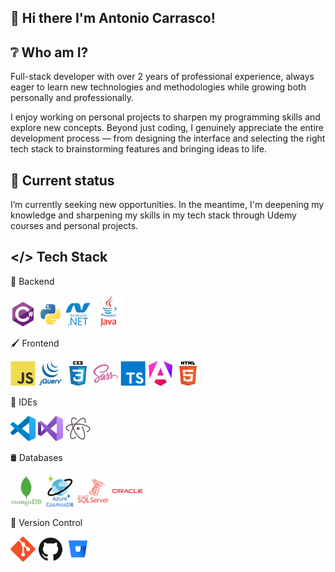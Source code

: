 ## 👋 Hi there I'm Antonio Carrasco! 



## ❔ Who am I?   

Full-stack developer with over 2 years of professional experience, always eager to learn new technologies and methodologies while growing both personally and professionally.

I enjoy working on personal projects to sharpen my programming skills and explore new concepts. Beyond just coding, I genuinely appreciate the entire development process — from designing the interface and selecting the right tech stack to brainstorming features and bringing ideas to life.

## 🌱 Current status

I’m currently seeking new opportunities. In the meantime, I'm deepening my knowledge and sharpening my skills in my tech stack through Udemy courses and personal projects.


## </> Tech Stack


🔨 Backend

<img src="/img/csharp.svg" width="40px" /> <img src="/img/python.svg" width="40px"/>
<img src="/img/dotnet.svg" width="40px" /> <img src="/img/java.svg" width="50px" />


🖌️ Frontend

<img src="/img/js.svg" width="40px"/>  <img src="/img/jquery.svg" width="40px" />  <img src="/img/css3.svg" width="40px" />  <img src="/img/sass.svg" width="40px" />  <img src="/img/ts.svg" width="40px" />  <img src="/img/angular.svg" width="40px" />  <img src="/img/html5.svg" width="40px" />

          
📝 IDEs

<img src="/img/vscode.svg" width="40px"/> <img src="/img/vs.svg" width="40px"/> <img src="/img/atom.svg" width="40px" />


🛢️ Databases

<img src="/img/mongodb.svg" width="50px"/> <img src="/img/cosmosdb.svg" width="50px" /> <img src="/img/sqlserver.svg" width="50px"/> <img src="/img/oracle.svg" width="50px"/>

🔀 Version Control

<img src="/img/git.svg" width="40px"/>  <img src="/img/github.svg" width="40px" />   <img src="/img/bitbucket.svg" width="40px" /> 
